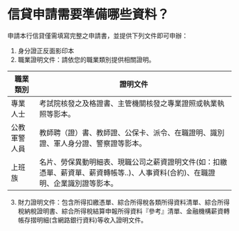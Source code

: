 # 信貸申請需要準備哪些資料？

申請本行信貸僅需填寫完整之申請書，並提供下列文件即可申辦：

  1. 身分證正反面影印本
  2. 職業證明文件：請依您的職業類別提供相關證明。  


職業類別| 證明文件  
---|---  
專業人士 | 考試院核發之及格證書、主管機關核發之專業證照或執業執照等影本。  
公教軍警人員 | 教師聘（證）書、教師證、公保卡、派令、在職證明、識別證、軍人身分證、警察證等影本。  
上班族 | 名片、勞保異動明細表、現職公司之薪資證明文件(如：扣繳憑單、薪資單、薪資轉帳等..)、人事資料(合約)、在職證明、企業識別證等影本。  
  
  3. 財力證明文件：包含所得扣繳憑單、綜合所得稅各類所得資料清單、綜合所得稅納稅證明書、綜合所得稅結算申報所得資料『參考』清單、金融機構薪資轉帳存摺明細(含網路銀行資料)等收入證明文件。


